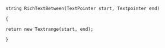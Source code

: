 ``string RichTextBetween(TextPointer start, Textpointer end)``

``{``

``return new Textrange(start, end);``

``}``

